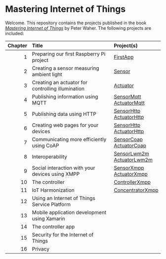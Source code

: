 Mastering Internet of Things
================================

Welcome. This repository contains the projects published in the book
[*Mastering Internet of Things*](https://www.packtpub.com/networking-and-servers/mastering-internet-things) 
by Peter Waher. The following projects are included:

| Chapter | Title                                             | Project(s)                                                    |
|--------:|:--------------------------------------------------|:--------------------------------------------------------------|
|       1 | Preparing our first Raspberry Pi project          | [FirstApp](FirstApp)                                          |
|       2 | Creating a sensor measuring ambient light         | [Sensor](Sensor)                                              |
|       3 | Creating an actuator for controlling illumination | [Actuator](Actuator)                                          |
|       4 | Publishing information using MQTT                 | [SensorMqtt](SensorMqtt)<br/>[ActuatorMqtt](ActuatorMqtt)     |
|       5 | Publishing data using HTTP                        | [SensorHttp](SensorHttp)<br/>[ActuatorHttp](ActuatorHttp)     |
|       6 | Creating web pages for your devices               | [SensorHttp](SensorHttp)<br/>[ActuatorHttp](ActuatorHttp)     |
|       7 | Communicating more efficiently using CoAP         | [SensorCoap](SensorCoap)<br/>[ActuatorCoap](ActuatorCoap)     |
|       8 | Interoperability                                  | [SensorLwm2m](SensorLwm2m)<br/>[ActuatorLwm2m](ActuatorLwm2m) |
|       9 | Social interaction with your devices using XMPP   | [SensorXmpp](SensorXmpp)<br/>[ActuatorXmpp](ActuatorXmpp)     |
|      10 | The controller                                    | [ControllerXmpp](ControllerXmpp)                              |
|      11 | IoT Harmonization                                 | [ConcentratorXmpp](ConcentratorXmpp)                          |
|      12 | Using an Internet of Things Service Platform      |                                                               |
|      13 | Mobile application development using Xamarin      |                                                               |
|      14 | The controller app                                |                                                               |
|      15 | Security for the Internet of Things               |                                                               |
|      16 | Privacy                                           |                                                               |
